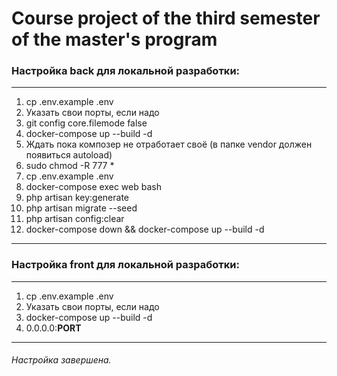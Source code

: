 # Course project of the third semester of the master's program


### Настройка back для локальной разработки:
---------------------------------------
1. cp .env.example .env
2. Указать свои порты, если надо
3. git config core.filemode false
4. docker-compose up --build -d
5. Ждать пока композер не отработает своё (в папке vendor должен появиться autoload)
6. sudo chmod -R 777 *
7. cp .env.example .env
8. docker-compose exec web bash
9. php artisan key:generate
10. php artisan migrate --seed
11. php artisan config:clear
12. docker-compose down && docker-compose up --build -d
---------------------------------------

### Настройка front для локальной разработки:
---------------------------------------
1. cp .env.example .env
2. Указать свои порты, если надо
3. docker-compose up --build -d
4. 0.0.0.0:**PORT**
---------------------------------------
###### Настройка завершена.
